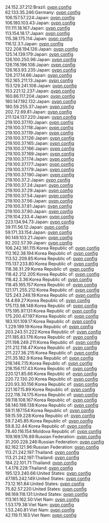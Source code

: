 24.152.37.212:Brazil: [ovpn config](vpn/24_152_37_212.ovpn)  
62.133.35.246:Germany: [ovpn config](vpn/62_133_35_246.ovpn)  
106.157.57.224:Japan: [ovpn config](vpn/106_157_57_224.ovpn)  
106.180.103.43:Japan: [ovpn config](vpn/106_180_103_43.ovpn)  
111.111.18.167:Japan: [ovpn config](vpn/111_111_18_167.ovpn)  
113.154.18.17:Japan: [ovpn config](vpn/113_154_18_17.ovpn)  
115.38.175.114:Japan: [ovpn config](vpn/115_38_175_114.ovpn)  
116.12.3.1:Japan: [ovpn config](vpn/116_12_3_1.ovpn)  
122.208.194.126:Japan: [ovpn config](vpn/122_208_194_126.ovpn)  
125.14.139.179:Japan: [ovpn config](vpn/125_14_139_179.ovpn)  
126.100.250.98:Japan: [ovpn config](vpn/126_100_250_98.ovpn)  
126.116.196.108:Japan: [ovpn config](vpn/126_116_196_108.ovpn)  
126.163.93.235:Japan: [ovpn config](vpn/126_163_93_235.ovpn)  
126.217.14.66:Japan: [ovpn config](vpn/126_217_14_66.ovpn)  
152.165.211.13:Japan: [ovpn config](vpn/152_165_211_13.ovpn)  
153.129.241.108:Japan: [ovpn config](vpn/153_129_241_108.ovpn)  
153.221.12.237:Japan: [ovpn config](vpn/153_221_12_237.ovpn)  
160.86.117.204:Japan: [ovpn config](vpn/160_86_117_204.ovpn)  
180.147.192.132:Japan: [ovpn config](vpn/180_147_192_132.ovpn)  
180.59.255.37:Japan: [ovpn config](vpn/180_59_255_37.ovpn)  
202.72.69.81:Japan: [ovpn config](vpn/202_72_69_81.ovpn)  
211.124.137.220:Japan: [ovpn config](vpn/211_124_137_220.ovpn)  
219.100.37.110:Japan: [ovpn config](vpn/219_100_37_110.ovpn)  
219.100.37.118:Japan: [ovpn config](vpn/219_100_37_118.ovpn)  
219.100.37.119:Japan: [ovpn config](vpn/219_100_37_119.ovpn)  
219.100.37.126:Japan: [ovpn config](vpn/219_100_37_126.ovpn)  
219.100.37.165:Japan: [ovpn config](vpn/219_100_37_165.ovpn)  
219.100.37.166:Japan: [ovpn config](vpn/219_100_37_166.ovpn)  
219.100.37.169:Japan: [ovpn config](vpn/219_100_37_169.ovpn)  
219.100.37.174:Japan: [ovpn config](vpn/219_100_37_174.ovpn)  
219.100.37.177:Japan: [ovpn config](vpn/219_100_37_177.ovpn)  
219.100.37.179:Japan: [ovpn config](vpn/219_100_37_179.ovpn)  
219.100.37.190:Japan: [ovpn config](vpn/219_100_37_190.ovpn)  
219.100.37.2:Japan: [ovpn config](vpn/219_100_37_2.ovpn)  
219.100.37.24:Japan: [ovpn config](vpn/219_100_37_24.ovpn)  
219.100.37.29:Japan: [ovpn config](vpn/219_100_37_29.ovpn)  
219.100.37.54:Japan: [ovpn config](vpn/219_100_37_54.ovpn)  
219.100.37.56:Japan: [ovpn config](vpn/219_100_37_56.ovpn)  
219.100.37.81:Japan: [ovpn config](vpn/219_100_37_81.ovpn)  
219.100.37.90:Japan: [ovpn config](vpn/219_100_37_90.ovpn)  
219.104.233.4:Japan: [ovpn config](vpn/219_104_233_4.ovpn)  
223.134.94.73:Japan: [ovpn config](vpn/223_134_94_73.ovpn)  
39.111.56.12:Japan: [ovpn config](vpn/39_111_56_12.ovpn)  
59.171.33.154:Japan: [ovpn config](vpn/59_171_33_154.ovpn)  
90.149.103.21:Japan: [ovpn config](vpn/90_149_103_21.ovpn)  
92.202.57.39:Japan: [ovpn config](vpn/92_202_57_39.ovpn)  
106.242.181.115:Korea Republic of: [ovpn config](vpn/106_242_181_115.ovpn)  
112.162.38.194:Korea Republic of: [ovpn config](vpn/112_162_38_194.ovpn)  
113.52.209.85:Korea Republic of: [ovpn config](vpn/113_52_209_85.ovpn)  
115.137.233.80:Korea Republic of: [ovpn config](vpn/115_137_233_80.ovpn)  
118.38.31.29:Korea Republic of: [ovpn config](vpn/118_38_31_29.ovpn)  
118.42.212.205:Korea Republic of: [ovpn config](vpn/118_42_212_205.ovpn)  
118.42.3.36:Korea Republic of: [ovpn config](vpn/118_42_3_36.ovpn)  
118.45.165.157:Korea Republic of: [ovpn config](vpn/118_45_165_157.ovpn)  
121.171.255.212:Korea Republic of: [ovpn config](vpn/121_171_255_212.ovpn)  
125.243.248.19:Korea Republic of: [ovpn config](vpn/125_243_248_19.ovpn)  
14.4.69.27:Korea Republic of: [ovpn config](vpn/14_4_69_27.ovpn)  
175.113.98.148:Korea Republic of: [ovpn config](vpn/175_113_98_148.ovpn)  
175.195.97.131:Korea Republic of: [ovpn config](vpn/175_195_97_131.ovpn)  
175.200.47.197:Korea Republic of: [ovpn config](vpn/175_200_47_197.ovpn)  
183.101.109.17:Korea Republic of: [ovpn config](vpn/183_101_109_17.ovpn)  
1.229.199.19:Korea Republic of: [ovpn config](vpn/1_229_199_19.ovpn)  
203.243.51.222:Korea Republic of: [ovpn config](vpn/203_243_51_222.ovpn)  
211.185.83.176:Korea Republic of: [ovpn config](vpn/211_185_83_176.ovpn)  
211.198.249.211:Korea Republic of: [ovpn config](vpn/211_198_249_211.ovpn)  
211.212.118.47:Korea Republic of: [ovpn config](vpn/211_212_118_47.ovpn)  
211.227.36.215:Korea Republic of: [ovpn config](vpn/211_227_36_215.ovpn)  
211.35.182.9:Korea Republic of: [ovpn config](vpn/211_35_182_9.ovpn)  
218.146.7.15:Korea Republic of: [ovpn config](vpn/218_146_7_15.ovpn)  
218.156.117.43:Korea Republic of: [ovpn config](vpn/218_156_117_43.ovpn)  
220.121.85.66:Korea Republic of: [ovpn config](vpn/220_121_85_66.ovpn)  
220.72.130.20:Korea Republic of: [ovpn config](vpn/220_72_130_20.ovpn)  
220.93.30.156:Korea Republic of: [ovpn config](vpn/220_93_30_156.ovpn)  
221.167.15.89:Korea Republic of: [ovpn config](vpn/221_167_15_89.ovpn)  
222.118.74.175:Korea Republic of: [ovpn config](vpn/222_118_74_175.ovpn)  
39.118.108.167:Korea Republic of: [ovpn config](vpn/39_118_108_167.ovpn)  
58.140.198.138:Korea Republic of: [ovpn config](vpn/58_140_198_138.ovpn)  
59.11.187.154:Korea Republic of: [ovpn config](vpn/59_11_187_154.ovpn)  
59.15.59.228:Korea Republic of: [ovpn config](vpn/59_15_59_228.ovpn)  
59.7.245.85:Korea Republic of: [ovpn config](vpn/59_7_245_85.ovpn)  
59.8.32.44:Korea Republic of: [ovpn config](vpn/59_8_32_44.ovpn)  
78.40.116.154:Moldova Republic of: [ovpn config](vpn/78_40_116_154.ovpn)  
109.169.176.89:Russian Federation: [ovpn config](vpn/109_169_176_89.ovpn)  
31.200.228.246:Russian Federation: [ovpn config](vpn/31_200_228_246.ovpn)  
82.162.121.96:Russian Federation: [ovpn config](vpn/82_162_121_96.ovpn)  
113.21.242.197:Thailand: [ovpn config](vpn/113_21_242_197.ovpn)  
113.21.242.197:Thailand: [ovpn config](vpn/113_21_242_197.ovpn)  
184.22.101.71:Thailand: [ovpn config](vpn/184_22_101_71.ovpn)  
1.4.178.228:Thailand: [ovpn config](vpn/1_4_178_228.ovpn)  
195.123.240.66:United States: [ovpn config](vpn/195_123_240_66.ovpn)  
47.185.242.149:United States: [ovpn config](vpn/47_185_242_149.ovpn)  
73.12.161.84:United States: [ovpn config](vpn/73_12_161_84.ovpn)  
75.82.57.220:United States: [ovpn config](vpn/75_82_57_220.ovpn)  
98.169.118.131:United States: [ovpn config](vpn/98_169_118_131.ovpn)  
113.161.162.50:Viet Nam: [ovpn config](vpn/113_161_162_50.ovpn)  
1.53.179.38:Viet Nam: [ovpn config](vpn/1_53_179_38.ovpn)  
1.53.240.81:Viet Nam: [ovpn config](vpn/1_53_240_81.ovpn)  
42.119.11.163:Viet Nam: [ovpn config](vpn/42_119_11_163.ovpn)  
